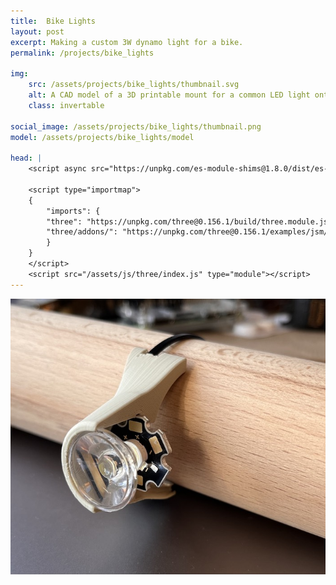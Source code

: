 ```yaml
---
title:  Bike Lights
layout: post
excerpt: Making a custom 3W dynamo light for a bike.
permalink: /projects/bike_lights

img:
    src: /assets/projects/bike_lights/thumbnail.svg
    alt: A CAD model of a 3D printable mount for a common LED light onto a bike handlebar.
    class: invertable

social_image: /assets/projects/bike_lights/thumbnail.png
model: /assets/projects/bike_lights/model

head: |
    <script async src="https://unpkg.com/es-module-shims@1.8.0/dist/es-module-shims.js"></script>

    <script type="importmap">
    {
        "imports": {
        "three": "https://unpkg.com/three@0.156.1/build/three.module.js",
        "three/addons/": "https://unpkg.com/three@0.156.1/examples/jsm/"
        }
    }
    </script>
    <script src="/assets/js/three/index.js" type="module"></script>
---
```


<outline-model-viewer model = "/assets/projects/bike_lights/models/bigger.glb"></outline-model-viewer>

<img src = "/assets/projects/bike_lights/bike_light.jpg">

